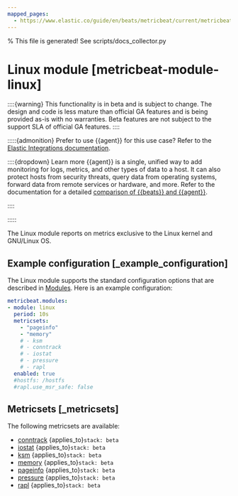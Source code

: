 ```yaml
---
mapped_pages:
  - https://www.elastic.co/guide/en/beats/metricbeat/current/metricbeat-module-linux.html
---
```


% This file is generated! See scripts/docs_collector.py

# Linux module [metricbeat-module-linux]

::::{warning}
This functionality is in beta and is subject to change. The design and code is less mature than official GA features and is being provided as-is with no warranties. Beta features are not subject to the support SLA of official GA features.
::::


:::::{admonition} Prefer to use {{agent}} for this use case?
Refer to the [Elastic Integrations documentation](integration-docs://reference/linux/index.md).

::::{dropdown} Learn more
{{agent}} is a single, unified way to add monitoring for logs, metrics, and other types of data to a host. It can also protect hosts from security threats, query data from operating systems, forward data from remote services or hardware, and more. Refer to the documentation for a detailed [comparison of {{beats}} and {{agent}}](docs-content://reference/fleet/index.md).

::::


:::::


The Linux module reports on metrics exclusive to the Linux kernel and GNU/Linux OS.


## Example configuration [_example_configuration]

The Linux module supports the standard configuration options that are described in [Modules](/reference/metricbeat/configuration-metricbeat.md). Here is an example configuration:

```yaml
metricbeat.modules:
- module: linux
  period: 10s
  metricsets:
    - "pageinfo"
    - "memory"
    # - ksm
    # - conntrack
    # - iostat
    # - pressure
    # - rapl
  enabled: true
  #hostfs: /hostfs
  #rapl.use_msr_safe: false
```


## Metricsets [_metricsets]

The following metricsets are available:

* [conntrack](/reference/metricbeat/metricbeat-metricset-linux-conntrack.md)  {applies_to}`stack: beta`
* [iostat](/reference/metricbeat/metricbeat-metricset-linux-iostat.md)  {applies_to}`stack: beta`
* [ksm](/reference/metricbeat/metricbeat-metricset-linux-ksm.md)  {applies_to}`stack: beta`
* [memory](/reference/metricbeat/metricbeat-metricset-linux-memory.md)  {applies_to}`stack: beta`
* [pageinfo](/reference/metricbeat/metricbeat-metricset-linux-pageinfo.md)  {applies_to}`stack: beta`
* [pressure](/reference/metricbeat/metricbeat-metricset-linux-pressure.md)  {applies_to}`stack: beta`
* [rapl](/reference/metricbeat/metricbeat-metricset-linux-rapl.md)  {applies_to}`stack: beta`
